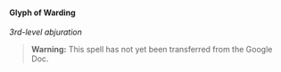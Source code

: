 #### Glyph of Warding
<!-- markdownlint-disable-next-line no-emphasis-as-heading -->
_3rd-level abjuration_

> **Warning:**
> This spell has not yet been transferred from the Google Doc.
